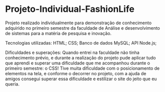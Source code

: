 # Projeto-Individual-FashionLife
Projeto realizado individualmente para demonstração de conhecimento adquirido no primeiro semestre da faculdade de Análise e desenvolvimento de sistemas para a matéria de pesquisa e inovação.

Tecnologias utilizadas: HTML; CSS; Banco de dados MySQL; API Node.js; 

Dificuldades e superações: Quando entrei na faculdade não tinha conhecimento prévio, e durante a realização do projeto pude aplicar tudo que aprendi e superar uma dificuldade que me acompanhou durante o primeiro semestre: o CSS! Tive muita dificuldade com o posicionamento de elementos na tela, e conforme o decorrer no projeto, com a ajuda de amigos consegui superar essa dificuldade e estilizar o site do jeito que eu queria.
